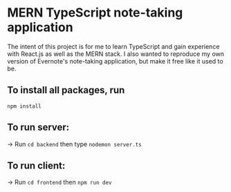 # MERN TypeScript note-taking application

The intent of this project is for me to learn TypeScript and gain experience with React.js as well as the MERN stack.
I also wanted to reproduce my own version of Evernote's note-taking application, but make it free like it used to be.

## To install all packages, run
`npm install`

## To run server:

-> Run `cd backend` then type `nodemon server.ts`

## To run client:

-> Run `cd frontend` then `npm run dev`
